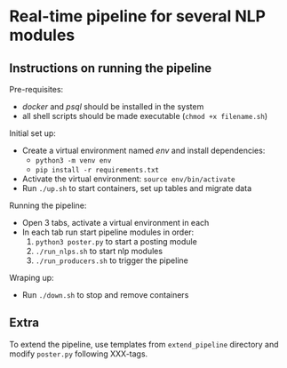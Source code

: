 # Real-time pipeline for several NLP modules 

## Instructions on running the pipeline

Pre-requisites:
- *docker* and *psql* should be installed in the system
- all shell scripts should be made executable (`chmod +x filename.sh`)

Initial set up:
- Create a virtual environment named *env* and install dependencies:
    - `python3 -m venv env`
    - `pip install -r requirements.txt`
- Activate the virtual environment: `source env/bin/activate`
- Run `./up.sh` to start containers, set up tables and migrate data

Running the pipeline: 
- Open 3 tabs, activate a virtual environment in each
- In each tab run start pipeline modules in order:
    1) `python3 poster.py` to start a posting module
    2) `./run_nlps.sh` to start nlp modules
    3) `./run_producers.sh` to trigger the pipeline

Wraping up:
- Run `./down.sh` to stop and remove containers

## Extra
To extend the pipeline, use templates from `extend_pipeline` directory and modify `poster.py` following XXX-tags.